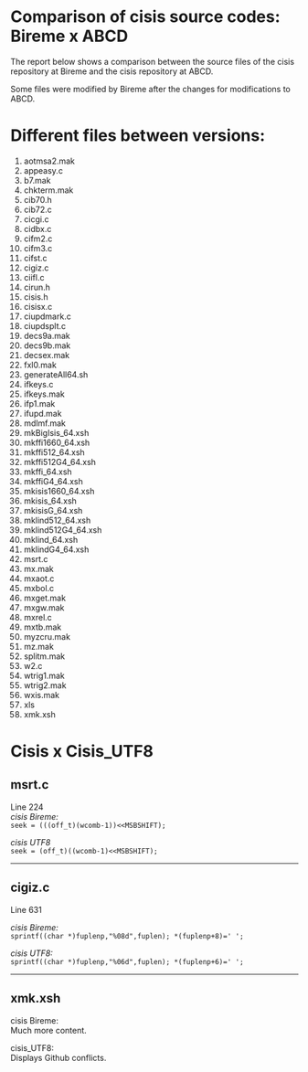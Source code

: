 # Comparison of cisis source codes: Bireme x ABCD

The report below shows a comparison between the source files of the cisis repository at Bireme and the cisis repository at ABCD.

Some files were modified by Bireme after the changes for modifications to ABCD.

# Different files between versions:

1.  aotmsa2.mak
2.  appeasy.c
3.  b7.mak
4.  chkterm.mak
5.  cib70.h
6.  cib72.c
7.  cicgi.c
8.  cidbx.c
9.  cifm2.c
10.  cifm3.c
11.  cifst.c
12.  cigiz.c
13.  ciifl.c
14.  cirun.h
15.  cisis.h
16.  cisisx.c
17.  ciupdmark.c
18.  ciupdsplt.c
19.  decs9a.mak
20.  decs9b.mak
21.  decsex.mak
22.  fxl0.mak
23.  generateAll64.sh
24.  ifkeys.c
25.  ifkeys.mak
26.  ifp1.mak
27.  ifupd.mak
28.  mdlmf.mak
29.  mkBigIsis\_64.xsh
30.  mkffi1660\_64.xsh
31.  mkffi512\_64.xsh
32.  mkffi512G4\_64.xsh
33.  mkffi\_64.xsh
34.  mkffiG4\_64.xsh
35.  mkisis1660\_64.xsh
36.  mkisis\_64.xsh
37.  mkisisG\_64.xsh
38.  mklind512\_64.xsh
39.  mklind512G4\_64.xsh
40.  mklind\_64.xsh
41.  mklindG4\_64.xsh
42.  msrt.c
43.  mx.mak
44.  mxaot.c
45.  mxbol.c
46.  mxget.mak
47.  mxgw.mak
48.  mxrel.c
49.  mxtb.mak
50.  myzcru.mak
51.  mz.mak
52.  splitm.mak
53.  w2.c
54.  wtrig1.mak
55.  wtrig2.mak
56.  wxis.mak
57.  xls
58.  xmk.xsh

# Cisis x Cisis\_UTF8

## msrt.c

Line 224  
_cisis Bireme:_  
`seek = (((off_t)(wcomb-1))<<MSBSHIFT);`

_cisis UTF8_  
`seek = (off_t)((wcomb-1)<<MSBSHIFT);`

---

## cigiz.c

Line 631

_cisis Bireme:_  
`sprintf((char *)fuplenp,"%08d",fuplen); *(fuplenp+8)=' ';`

_cisis UTF8:_  
`sprintf((char *)fuplenp,"%06d",fuplen); *(fuplenp+6)=' ';`

---

## xmk.xsh

cisis Bireme:  
Much more content.

cisis\_UTF8:  
Displays Github conflicts.
